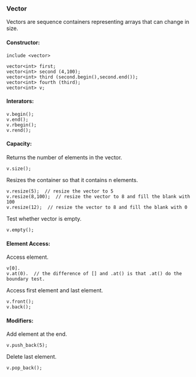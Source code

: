 ### Vector

Vectors are sequence containers representing arrays that can change in size.

#### Constructor:
```
include <vector>

vector<int> first;
vector<int> second (4,100);
vector<int> third (second.begin(),second.end());
vector<int> fourth (third);
vector<int> v;
```
#### Interators:  
```
v.begin();
v.end();
v.rbegin();
v.rend();
```
#### Capacity:  
Returns the number of elements in the vector.
```
v.size();
```
Resizes the container so that it contains n elements.
```
v.resize(5);  // resize the vector to 5
v.resize(8,100);  // resize the vector to 8 and fill the blank with 100
v.resize(12);  // resize the vector to 8 and fill the blank with 0
```
Test whether vector is empty.
```
v.empty();
```
#### Element Access:
Access element.
````
v[0].
v.at(0).  // the difference of [] and .at() is that .at() do the boundary test.
````
Access first element and last element.
```
v.front();
v.back();
```
#### Modifiers:
Add element at the end.
```
v.push_back(5);
```
Delete last element.
```
v.pop_back();
```


